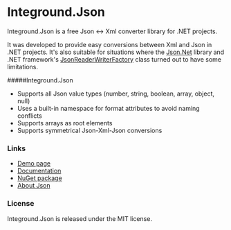 # Integround.Json

Integround.Json is a free Json &#8596; Xml converter library for .NET projects.

It was developed to provide easy conversions between Xml and Json in .NET projects. It's also suitable for situations where the <a href="https://github.com/JamesNK/Newtonsoft.Json" target="_blank">Json.Net</a> library and .NET framework's <a href="https://msdn.microsoft.com/en-us/library/system.runtime.serialization.json.jsonreaderwriterfactory.aspx" target="_blank">JsonReaderWriterFactory</a> class turned out to have some limitations.

#####Integround.Json
- Supports all Json value types (number, string, boolean, array, object, null)
- Uses a built-in namespace for format attributes to avoid naming conflicts
- Supports arrays as root elements
- Supports symmetrical Json-Xml-Json conversions


### Links

- <a href="https://integround-json.azurewebsites.net/" target="_blank">Demo page</a>
- <a href="https://github.com/Integround/Integround.Json/" target="_blank">Documentation</a>
- <a href="https://www.nuget.org/packages/Integround.Json/" target="_blank">NuGet package</a>
- <a href="http://json.org/" target="_blank">About Json</a>

### License

Integround.Json is released under the MIT license.
